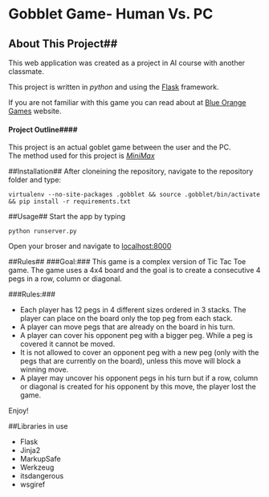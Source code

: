 # Gobblet Game- Human Vs. PC #

## About This Project##
This web application was created as a project in AI course with another classmate.  

This project is written in *python* and using the [Flask](http://flask.pocoo.org) framework.

If you are not familiar with this game you can read about at [Blue Orange Games](http://en.whttp://www.blueorangegames.com/index.php/games/gobblet) website.

#### Project Outline####
This project is an actual goblet game between the user and the PC.  
The method used for this project is [*MiniMax*](http://en.wikipedia.org/wiki/Bahttp://en.wikipedia.org/wiki/Minimax)

##Installation##
After cloneining the repository, navigate to the repository folder and type:
```
virtualenv --no-site-packages .gobblet && source .gobblet/bin/activate && pip install -r requirements.txt
```
##Usage##
Start the app by typing 
```
python runserver.py
```
Open your broser and navigate to [localhost:8000](127.0.0.1:8000)

##Rules##
###Goal:###
This game is a complex version of Tic Tac Toe game. The game uses a 4x4 board and the goal is to create a consecutive 4 pegs in a row, column or diagonal.

###Rules:###
* Each player has 12 pegs in 4 different sizes ordered in 3 stacks. The player can place on the board only the top peg from each stack.
* A player can move pegs that are already on the board in his turn.
* A player can cover his opponent peg with a bigger peg. While a peg is covered it cannot be moved. 
* It is not allowed to cover an opponent peg with a new peg (only with the pegs that are currently on the board), unless this move will block a winning move.
* A player may uncover his opponent pegs in his turn but if a row, column or diagonal is created for his opponent by this move, the player lost the game.

Enjoy!


##Libraries in use
* Flask
* Jinja2
* MarkupSafe
* Werkzeug
* itsdangerous
* wsgiref
